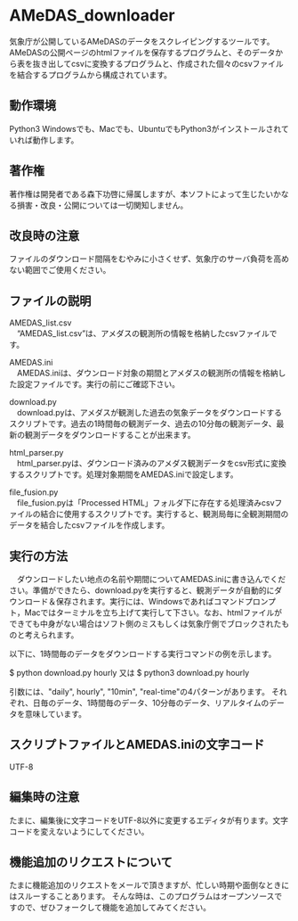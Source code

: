 # AMeDAS_downloader
気象庁が公開しているAMeDASのデータをスクレイピングするツールです。
AMeDASの公開ページのhtmlファイルを保存するプログラムと、そのデータから表を抜き出してcsvに変換するプログラムと、作成された個々のcsvファイルを結合するプログラムから構成されています。

## 動作環境
Python3
Windowsでも、Macでも、UbuntuでもPython3がインストールされていれば動作します。

## 著作権
  著作権は開発者である森下功啓に帰属しますが、本ソフトによって生じたいかなる損害・改良・公開については一切関知しません。

## 改良時の注意
ファイルのダウンロード間隔をむやみに小さくせず、気象庁のサーバ負荷を高めない範囲でご使用ください。

## ファイルの説明
AMEDAS_list.csv  
　“AMEDAS_list.csv”は、アメダスの観測所の情報を格納したcsvファイルです。
 
AMEDAS.ini  
　AMEDAS.iniは、ダウンロード対象の期間とアメダスの観測所の情報を格納した設定ファイルです。実行の前にご確認下さい。

download.py  
　download.pyは、アメダスが観測した過去の気象データをダウンロードするスクリプトです。過去の1時間毎の観測データ、過去の10分毎の観測データ、最新の観測データをダウンロードすることが出来ます。

html_parser.py  
　html_parser.pyは、ダウンロード済みのアメダス観測データをcsv形式に変換するスクリプトです。処理対象期間をAMEDAS.iniで設定します。

file_fusion.py  
　file_fusion.pyは「Processed HTML」フォルダ下に存在する処理済みcsvファイルの結合に使用するスクリプトです。実行すると、観測局毎に全観測期間のデータを結合したcsvファイルを作成します。

## 実行の方法
　ダウンロードしたい地点の名前や期間についてAMEDAS.iniに書き込んでください。準備ができたら、download.pyを実行すると、観測データが自動的にダウンロード＆保存されます。実行には、Windowsであればコマンドプロンプト，Macではターミナルを立ち上げて実行して下さい。なお、htmlファイルができても中身がない場合はソフト側のミスもしくは気象庁側でブロックされたものと考えられます。

以下に、1時間毎のデータをダウンロードする実行コマンドの例を示します。

$ python download.py hourly
又は
$ python3 download.py hourly

引数には、"daily", hourly", "10min", "real-time"の4パターンがあります。
それぞれ、日毎のデータ、1時間毎のデータ、10分毎のデータ、リアルタイムのデータを意味しています。

## スクリプトファイルとAMEDAS.iniの文字コード
  UTF-8

## 編集時の注意
  たまに、編集後に文字コードをUTF-8以外に変更するエディタが有ります。文字コードを変えないようにしてください。

## 機能追加のリクエストについて
たまに機能追加のリクエストをメールで頂きますが、忙しい時期や面倒なときにはスルーすることあります。
そんな時は、このプログラムはオープンソースですので、ぜひフォークして機能を追加してみてください。
